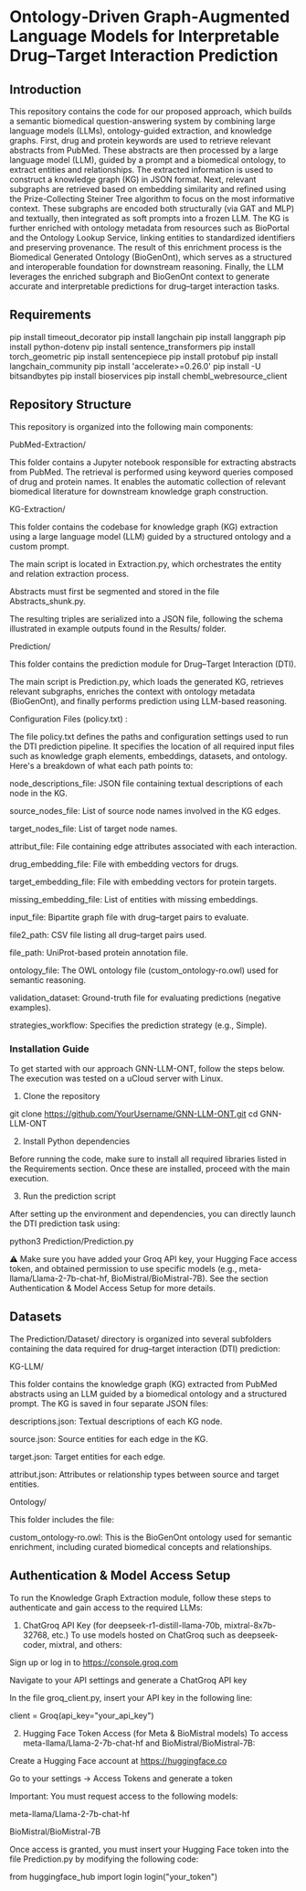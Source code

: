 # Ontology‐Driven Graph‐Augmented Language Models for Interpretable Drug–Target Interaction Prediction
## Introduction
This repository contains the code for our proposed approach, which builds a semantic biomedical question-answering system by combining large language models (LLMs), ontology-guided extraction, and knowledge graphs. First, drug and protein keywords are used to retrieve relevant abstracts from PubMed. These abstracts are then processed by a large language model (LLM), guided by a prompt and a biomedical ontology, to extract entities and relationships. The extracted information is used to construct a knowledge graph (KG) in JSON format. Next, relevant subgraphs are retrieved based on embedding similarity and refined using the Prize-Collecting Steiner Tree algorithm to focus on the most informative context. These subgraphs are encoded both structurally (via GAT and MLP) and textually, then integrated as soft prompts into a frozen LLM. The KG is further enriched with ontology metadata from resources such as BioPortal and the Ontology Lookup Service, linking entities to standardized identifiers and preserving provenance. The result of this enrichment process is the Biomedical Generated Ontology (BioGenOnt), which serves as a structured and interoperable foundation for downstream reasoning. Finally, the LLM leverages the enriched subgraph and BioGenOnt context to generate accurate and interpretable predictions for drug–target interaction tasks.

## Requirements


pip install timeout_decorator
pip install langchain
pip install langgraph
pip install python-dotenv
pip install sentence_transformers
pip install torch_geometric
pip install sentencepiece
pip install protobuf
pip install langchain_community
pip install 'accelerate>=0.26.0'
pip install -U bitsandbytes
pip install bioservices
pip install chembl_webresource_client


## Repository Structure


This repository is organized into the following main components:

PubMed-Extraction/


This folder contains a Jupyter notebook responsible for extracting abstracts from PubMed. The retrieval is performed using keyword queries composed of drug and protein names. It enables the automatic collection of relevant biomedical literature for downstream knowledge graph construction. 

KG-Extraction/


This folder contains the codebase for knowledge graph (KG) extraction using a large language model (LLM) guided by a structured ontology and a custom prompt.

The main script is located in Extraction.py, which orchestrates the entity and relation extraction process.

Abstracts must first be segmented and stored in the file Abstracts_shunk.py.

The resulting triples are serialized into a JSON file, following the schema illustrated in example outputs found in the Results/ folder.

Prediction/


This folder contains the prediction module for Drug–Target Interaction (DTI).

The main script is Prediction.py, which loads the generated KG, retrieves relevant subgraphs, enriches the context with ontology metadata (BioGenOnt), and finally performs prediction using LLM-based reasoning.

Configuration Files (policy.txt) : 

The file policy.txt defines the paths and configuration settings used to run the DTI prediction pipeline. It specifies the location of all required input files such as knowledge graph elements, embeddings, datasets, and ontology. Here's a breakdown of what each path points to:

node_descriptions_file: JSON file containing textual descriptions of each node in the KG.

source_nodes_file: List of source node names involved in the KG edges.

target_nodes_file: List of target node names.

attribut_file: File containing edge attributes associated with each interaction.

drug_embedding_file: File with embedding vectors for drugs.

target_embedding_file: File with embedding vectors for protein targets.

missing_embedding_file: List of entities with missing embeddings.

input_file: Bipartite graph file with drug–target pairs to evaluate.

file2_path: CSV file listing all drug–target pairs used.

file_path: UniProt-based protein annotation file.

ontology_file: The OWL ontology file (custom_ontology-ro.owl) used for semantic reasoning.

validation_dataset: Ground-truth file for evaluating predictions (negative examples).

strategies_workflow: Specifies the prediction strategy (e.g., Simple).


### Installation Guide

To get started with our approach GNN-LLM-ONT, follow the steps below. The execution was tested on a uCloud server with Linux.

1. Clone the repository


git clone https://github.com/YourUsername/GNN-LLM-ONT.git
cd GNN-LLM-ONT


2. Install Python dependencies

Before running the code, make sure to install all required libraries listed in the Requirements section. Once these are installed, proceed with the main execution.

3. Run the prediction script

After setting up the environment and dependencies, you can directly launch the DTI prediction task using:


python3 Prediction/Prediction.py


⚠️ Make sure you have added your Groq API key, your Hugging Face access token, and obtained permission to use specific models (e.g., meta-llama/Llama-2-7b-chat-hf, BioMistral/BioMistral-7B). See the section Authentication & Model Access Setup for more details.
## Datasets

The Prediction/Dataset/ directory is organized into several subfolders containing the data required for drug–target interaction (DTI) prediction:

KG-LLM/

This folder contains the knowledge graph (KG) extracted from PubMed abstracts using an LLM guided by a biomedical ontology and a structured prompt. The KG is saved in four separate JSON files:

descriptions.json: Textual descriptions of each KG node.

source.json: Source entities for each edge in the KG.

target.json: Target entities for each edge.

attribut.json: Attributes or relationship types between source and target entities.

Ontology/

This folder includes the file:

custom_ontology-ro.owl: This is the BioGenOnt ontology used for semantic enrichment, including curated biomedical concepts and relationships.

## Authentication & Model Access Setup

To run the Knowledge Graph Extraction module, follow these steps to authenticate and gain access to the required LLMs:

1. ChatGroq API Key (for deepseek-r1-distill-llama-70b, mixtral-8x7b-32768, etc.)
To use models hosted on ChatGroq such as deepseek-coder, mixtral, and others:

Sign up or log in to https://console.groq.com

Navigate to your API settings and generate a ChatGroq API key

In the file groq_client.py, insert your API key in the following line:


client = Groq(api_key="your_api_key")


2. Hugging Face Token Access (for Meta & BioMistral models)
To access meta-llama/Llama-2-7b-chat-hf and BioMistral/BioMistral-7B:

Create a Hugging Face account at https://huggingface.co

Go to your settings → Access Tokens and generate a token

Important: You must request access to the following models:

meta-llama/Llama-2-7b-chat-hf

BioMistral/BioMistral-7B

Once access is granted, you must insert your Hugging Face token into the file Prediction.py by modifying the following code:


from huggingface_hub import login
login("your_token")
